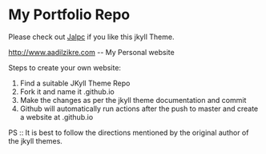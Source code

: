 # My Portfolio Repo

Please check out [Jalpc](https://jarrekk.github.io/Jalpc/) if you like this jkyll Theme.

<http://www.aadilzikre.com>  -- My Personal website

Steps to create your own website:
1. Find a suitable JKyll Theme Repo
2. Fork it and name it <your-username>.github.io
3. Make the changes as per the jkyll theme documentation and commit
4. Github will automatically run actions after the push to master and create a website at <your-username>.github.io

PS :: It is best to follow the directions mentioned by the original author of the jkyll themes.